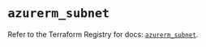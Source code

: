 # `azurerm_subnet`

Refer to the Terraform Registry for docs: [`azurerm_subnet`](https://registry.terraform.io/providers/hashicorp/azurerm/4.23.0/docs/resources/subnet).
